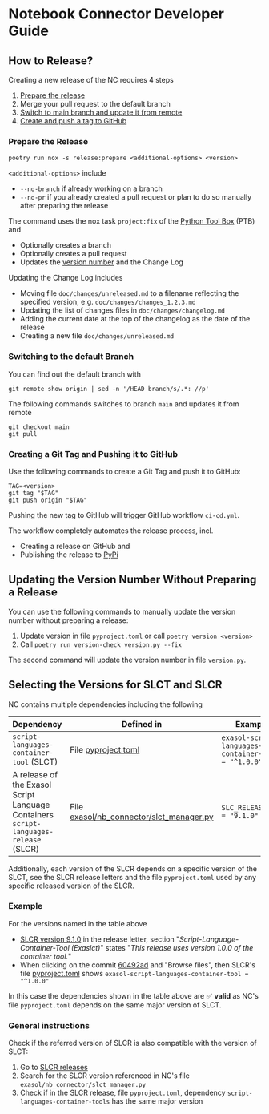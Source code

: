 # Notebook Connector Developer Guide

## How to Release?

Creating a new release of the NC requires 4 steps

1. [Prepare the release](#prepare-the-release)
2. Merge your pull request to the default branch
3. [Switch to main branch and update it from remote](#switching-to-the-default-branch)
3. [Create and push a tag to GitHub](#creating-a-git-tag-and-pushing-it-to-github)

### Prepare the Release

```shell
poetry run nox -s release:prepare <additional-options> <version>
```

`<additional-options>` include
* `--no-branch` if already working on a branch
* `--no-pr` if you already created a pull request or plan to do so manually after preparing the release

The command uses the nox task `project:fix` of the [Python Tool
Box](https://github.com/exasol/python-toolbox/) (PTB) and
* Optionally creates a branch
* Optionally creates a pull request
* Updates the [version number](#updating-the-version-number-without-preparing-a-release) and the Change Log

Updating the Change Log includes
* Moving file `doc/changes/unreleased.md` to a filename reflecting the specified version, e.g. `doc/changes/changes_1.2.3.md`
* Updating the list of changes files in `doc/changes/changelog.md`
* Adding the current date at the top of the changelog as the date of the release
* Creating a new file `doc/changes/unreleased.md`

### Switching to the default Branch

You can find out the default branch with

```shell
git remote show origin | sed -n '/HEAD branch/s/.*: //p'
```

The following commands switches to branch `main` and updates it from remote

```shell
git checkout main
git pull
```

### Creating a Git Tag and Pushing it to GitHub

Use the following commands to create a Git Tag and push it to GitHub:

```shell
TAG=<version>
git tag "$TAG"
git push origin "$TAG"
```

Pushing the new tag to GitHub will trigger GitHub workflow `ci-cd.yml`.

The workflow completely automates the release process, incl.
* Creating a release on GitHub and
* Publishing the release to [PyPi](https://pypi.org/)

## Updating the Version Number Without Preparing a Release

You can use the following commands to manually update the version number without preparing a release:

1. Update version in file `pyproject.toml` or call `poetry version <version>`
2. Call `poetry run version-check version.py --fix`

The second command will update the version number in file `version.py`.

## Selecting the Versions for SLCT and SLCR

NC contains multiple dependencies including the following

| Dependency | Defined in | Example |
|------------|------------|---------|
| `script-languages-container-tool` (SLCT) | File [pyproject.toml](https://github.com/exasol/notebook-connector/blob/main/pyproject.toml) | `exasol-script-languages-container-tool = "^1.0.0"` |
| A release of the Exasol Script Language Containers `script-languages-release` (SLCR) | File [exasol/nb_connector/slct_manager.py](https://github.com/exasol/notebook-connector/blob/main/exasol/nb_connector/slct_manager.py) | `SLC_RELEASE_TAG = "9.1.0"` |

Additionally, each version of the SLCR depends on a specific version of the SLCT, see the SLCR release letters and the file `pyproject.toml` used by any specific released version of the SLCR.

### Example

For the versions named in the table above

* [SLCR version 9.1.0](https://github.com/exasol/script-languages-release/releases/tag/9.1.0) in the release letter, section  "_Script-Language-Container-Tool (Exaslct)_" states "_This release uses version 1.0.0 of the container tool._"
* When clicking on the commit [60492ad](https://github.com/exasol/script-languages-release/blob/60492ade8679948ddbaddee47596c04b16959344/pyproject.toml#L28) and "Browse files", then SLCR's file [pyproject.toml](https://github.com/exasol/script-languages-release/commit/abd3c4b3fff220215ddd75ff98284e6076d44671#diff-50c86b7ed8ac2cf95bd48334961bf0530cdc77b5a56f852c5c61b89d735fd711R28) shows `exasol-script-languages-container-tool = "^1.0.0"`

In this case the dependencies shown in the table above are ✅ **valid** as NC's file `pyproject.toml` depends on the same major version of SLCT.

### General instructions

Check if the referred version of SLCR is also compatible with the version of SLCT:

1. Go to [SLCR releases](https://github.com/exasol/script-languages-release/releases)
2. Search for the SLCR version referenced in NC's file `exasol/nb_connector/slct_manager.py`
3. Check if in the SLCR release, file  `pyproject.toml`, dependency `script-languages-container-tools` has the same major version
